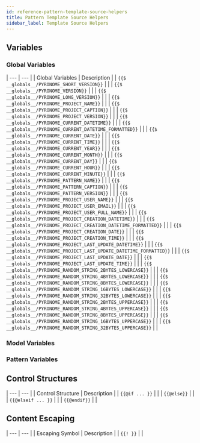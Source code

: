 ```yaml
---
id: reference-pattern-template-source-helpers
title: Pattern Template Source Helpers
sidebar_label: Template Source Helpers
---
```


<a id="aHeaderMenuAnchor" data-header-menu="Docs"></a>

## Variables



### Global Variables

| --- | --- |
| Global Variables | Description |
| `{{$ __globals__/PYRONOME_SHORT_VERSION}}` |  |
| `{{$ __globals__/PYRONOME_VERSION}}` |  |
| `{{$ __globals__/PYRONOME_LONG_VERSION}}` |  |
| `{{$ __globals__/PYRONOME_PROJECT_NAME}}` |  |
| `{{$ __globals__/PYRONOME_PROJECT_CAPTION}}` |  |
| `{{$ __globals__/PYRONOME_PROJECT_VERSION}}` |  |
| `{{$ __globals__/PYRONOME_CURRENT_DATETIME}}` |  |
| `{{$ __globals__/PYRONOME_CURRENT_DATETIME_FORMATTED}}` |  |
| `{{$ __globals__/PYRONOME_CURRENT_DATE}}` |  |
| `{{$ __globals__/PYRONOME_CURRENT_TIME}}` |  |
| `{{$ __globals__/PYRONOME_CURRENT_YEAR}}` |  |
| `{{$ __globals__/PYRONOME_CURRENT_MONTH}}` |  |
| `{{$ __globals__/PYRONOME_CURRENT_DAY}}` |  |
| `{{$ __globals__/PYRONOME_CURRENT_HOUR}}` |  |
| `{{$ __globals__/PYRONOME_CURRENT_MINUTE}}` |  |
| `{{$ __globals__/PYRONOME_PATTERN_NAME}}` |  |
| `{{$ __globals__/PYRONOME_PATTERN_CAPTION}}` |  |
| `{{$ __globals__/PYRONOME_PATTERN_VERSION}}` |  |
| `{{$ __globals__/PYRONOME_PROJECT_USER_NAME}}` |  |
| `{{$ __globals__/PYRONOME_PROJECT_USER_EMAIL}}` |  |
| `{{$ __globals__/PYRONOME_PROJECT_USER_FULL_NAME}}` |  |
| `{{$ __globals__/PYRONOME_PROJECT_CREATION_DATETIME}}` |  |
| `{{$ __globals__/PYRONOME_PROJECT_CREATION_DATETIME_FORMATTED}}` |  |
| `{{$ __globals__/PYRONOME_PROJECT_CREATION_DATE}}` |  |
| `{{$ __globals__/PYRONOME_PROJECT_CREATION_TIME}}` |  |
| `{{$ __globals__/PYRONOME_PROJECT_LAST_UPDATE_DATETIME}}` |  |
| `{{$ __globals__/PYRONOME_PROJECT_LAST_UPDATE_DATETIME_FORMATTED}}` |  |
| `{{$ __globals__/PYRONOME_PROJECT_LAST_UPDATE_DATE}}` |  |
| `{{$ __globals__/PYRONOME_PROJECT_LAST_UPDATE_TIME}}` |  |
| `{{$ __globals__/PYRONOME_RANDOM_STRING_2BYTES_LOWERCASE}}` |  |
| `{{$ __globals__/PYRONOME_RANDOM_STRING_4BYTES_LOWERCASE}}` |  |
| `{{$ __globals__/PYRONOME_RANDOM_STRING_8BYTES_LOWERCASE}}` |  |
| `{{$ __globals__/PYRONOME_RANDOM_STRING_16BYTES_LOWERCASE}}` |  |
| `{{$ __globals__/PYRONOME_RANDOM_STRING_32BYTES_LOWERCASE}}` |  |
| `{{$ __globals__/PYRONOME_RANDOM_STRING_2BYTES_UPPERCASE}}` |  |
| `{{$ __globals__/PYRONOME_RANDOM_STRING_4BYTES_UPPERCASE}}` |  |
| `{{$ __globals__/PYRONOME_RANDOM_STRING_8BYTES_UPPERCASE}}` |  |
| `{{$ __globals__/PYRONOME_RANDOM_STRING_16BYTES_UPPERCASE}}` |  |
| `{{$ __globals__/PYRONOME_RANDOM_STRING_32BYTES_UPPERCASE}}` |  |

### Model Variables

### Pattern Variables

## Control Structures

| --- | --- |
| Control Structure | Description |
| `{{@if ... }}` |  |
| `{{@else}}` |    |
| `{{@elseif ... }}` |   |
| `{{@endif}}` |   |

## Content Escaping

| --- | --- |
| Escaping Symbol | Description |
| `{{! }}` |  |